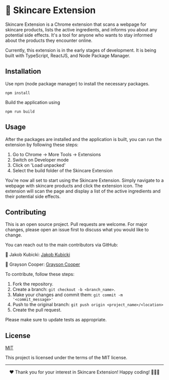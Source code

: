 # 🌿 Skincare Extension

Skincare Extension is a Chrome extension that scans a webpage for skincare products, lists the active ingredients, and informs you about any potential side effects. It's a tool for anyone who wants to stay informed about the products they encounter online. 

Currently, this extension is in the early stages of development. It is being built with TypeScript, ReactJS, and Node Package Manager. 

## Installation

Use npm (node package manager) to install the necessary packages. 

```
npm install
```

Build the application using 
```
npm run build
```

## Usage

After the packages are installed and the application is built, you can run the extension by following these steps:

1. Go to Chrome -> More Tools -> Extensions
2. Switch on Developer mode
3. Click on 'Load unpacked'
4. Select the build folder of the Skincare Extension

You're now all set to start using the Skincare Extension. Simply navigate to a webpage with skincare products and click the extension icon. The extension will scan the page and display a list of the active ingredients and their potential side effects.

## Contributing

This is an open source project. Pull requests are welcome. For major changes, please open an issue first to discuss what you would like to change.

You can reach out to the main contributors via GitHub:

🚀 Jakob Kubicki: [Jakob Kubicki](https://github.com/jakobkubicki)

🌟 Grayson Cooper: [Grayson Cooper](https://github.com/graycoop)

To contribute, follow these steps:

1. Fork the repository.
2. Create a branch: `git checkout -b <branch_name>`.
3. Make your changes and commit them: `git commit -m '<commit_message>'`
4. Push to the original branch: `git push origin <project_name>/<location>`
5. Create the pull request.

Please make sure to update tests as appropriate.

## License

[MIT](https://choosealicense.com/licenses/mit/)

This project is licensed under the terms of the MIT license.

---

<p align="center">
  ❤️ Thank you for your interest in Skincare Extension! Happy coding! 👩‍💻🌟
</p>
